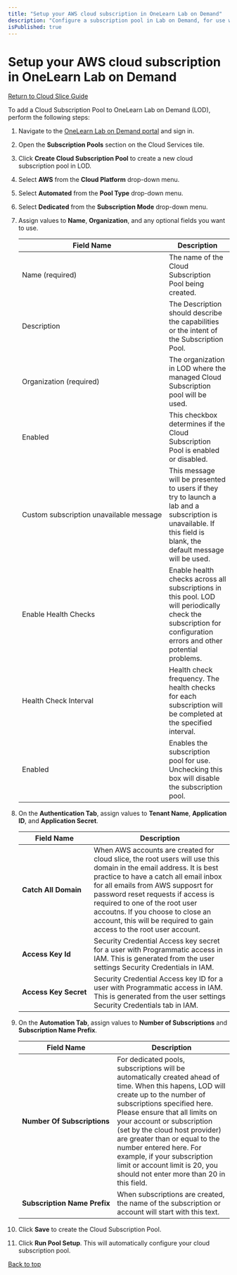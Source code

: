 ```yaml
---
title: "Setup your AWS cloud subscription in OneLearn Lab on Demand"
description: "Configure a subscription pool in Lab on Demand, for use with AWS cloud slice."
isPublished: true
---
```


# Setup your AWS cloud subscription in OneLearn Lab on Demand

[Return to Cloud Slice Guide](../cloud-slice.md)

To add a Cloud Subscription Pool to OneLearn Lab on Demand (LOD), perform the following steps:

1. Navigate to the <a href="https://labondemand.com" target="_blank">OneLearn Lab on Demand portal</a> and sign in.

1. Open the **Subscription Pools** section on the Cloud Services tile.

1. Click **Create Cloud Subscription Pool** to create a new cloud subscription pool in LOD.

1. Select **AWS** from the **Cloud Platform** drop-down menu. 

1. Select **Automated** from the **Pool Type** drop-down menu. 

1. Select **Dedicated** from the **Subscription Mode** drop-down menu. 

1. Assign values to **Name**, **Organization**, and any optional fields you want to use. 

   |Field Name|Description|
   |----|----|
   |Name&nbsp;(required)|The name of the Cloud Subscription Pool being created.|
   |Description|The Description should describe the capabilities or the intent of the Subscription Pool.|
   |Organization&nbsp;(required)|The organization in LOD where the managed Cloud Subscription pool will be used.|
   |Enabled|This checkbox determines if the Cloud Subscription Pool is enabled or disabled.|
   |Custom&nbsp;subscription&nbsp;unavailable&nbsp;message|This message will be presented to users if they try to launch a lab and a subscription is unavailable. If this field is blank, the default message will be used.|
   |Enable&nbsp;Health&nbsp;Checks&nbsp;|Enable health checks across all subscriptions in this pool. LOD will periodically check the subscription for configuration errors and other potential problems.|
   |Health&nbsp;Check&nbsp;Interval&nbsp;|Health check frequency. The health checks for each subscription will be completed at the specified interval.|
   |Enabled&nbsp;|Enables the subscription pool for use. Unchecking this box will disable the subscription pool.|

1. On the **Authentication Tab**, assign values to **Tenant Name**, **Application ID**, and **Application Secret**. 

   |Field Name|Description|
   |----|----|
   |**Catch&nbsp;All&nbsp;Domain**|When AWS accounts are created for cloud slice, the root users will use this domain in the email address. It is best practice to have a catch all email inbox for all emails from AWS supposrt for password reset requests if access is required to one of the root user accoutns. If you choose to close an account, this will be required to gain access to the root user account. |
   |**Access&nbsp;Key&nbsp;Id**|Security Credential Access key secret for a user with Programmatic access in IAM. This is generated from the user settings Security Credentials in IAM.|
   |**Access&nbsp;Key&nbsp;Secret**|Security Credential Access key ID for a user with Programmatic access in IAM. This is generated from the user settings Security Credentials tab in IAM.|

   

1. On the **Automation Tab**, assign values to **Number of Subscriptions** and **Subscription Name Prefix**.

   |Field Name|Description|
   |----|----|
   |**Number&nbsp;Of&nbsp;Subscriptions**|For dedicated pools, subscriptions will be automatically created ahead of time. When this hapens, LOD will create up to the number of subscriptions specified here. Please ensure that all limits on your account or subscription (set by the cloud host provider) are greater than or equal to the number entered here. For example, if your subscription limit or account limit is 20, you should not enter more than 20 in this field. |
   |**Subscription&nbsp;Name&nbsp;Prefix**|When subscriptions are created, the name of the subscription or account will start with this text.|

10. Click **Save** to create the Cloud Subscription Pool.

11. Click **Run Pool Setup**. This will automatically configure your cloud subscription pool. 

[Back to top](#setup-your-aws-cloud-subscription-in-onelearn-lab-on-demand)
